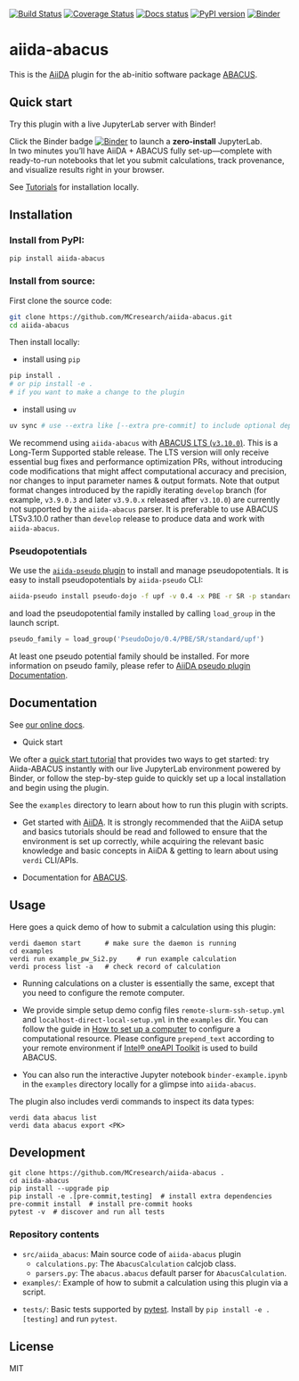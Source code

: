 [![Build Status][ci-badge]][ci-link]
[![Coverage Status][cov-badge]][cov-link]
[![Docs status][docs-badge]][docs-link]
[![PyPI version][pypi-badge]][pypi-link]
[![Binder][binder-badge]][binder-link]

# aiida-abacus

This is the [AiiDA](https://www.aiida.net/) plugin for the ab-initio software package [ABACUS](https://abacus.ustc.edu.cn/main.htm).

## Quick start

Try this plugin with a live JupyterLab server with Binder!

Click the Binder badge [![Binder][binder-badge]][binder-link] to launch a **zero-install** JupyterLab.  
In two minutes you’ll have AiiDA + ABACUS fully set-up—complete with ready-to-run notebooks that let you submit calculations, track provenance, and visualize results right in your browser.

See [Tutorials](https://aiida-abacus.readthedocs.io/en/latest/tutorials/index.html) for installation locally.

## Installation

### Install from PyPI:

```shell
pip install aiida-abacus
```

### Install from source:
First clone the source code:
```bash
git clone https://github.com/MCresearch/aiida-abacus.git
cd aiida-abacus
```
Then install locally:
- install using `pip`
```bash
pip install .
# or pip install -e .
# if you want to make a change to the plugin
```
- install using `uv`
```bash
uv sync # use --extra like [--extra pre-commit] to include optional dependencies
```

We recommend using `aiida-abacus` with [ABACUS LTS (`v3.10.0`)](https://github.com/deepmodeling/abacus-develop/releases/tag/LTSv3.10.0).
This is a Long-Term Supported stable release. The LTS version will only receive essential bug fixes and performance optimization PRs, without introducing code modifications that might affect computational accuracy and precision, nor changes to input parameter names & output formats.
Note that output format changes introduced by the rapidly iterating `develop` branch (for example, `v3.9.0.3` and later `v3.9.0.x` released after `v3.10.0`) are currently not supported by the `aiida-abacus` parser. It is preferable to use ABACUS LTSv3.10.0 rather than `develop` release to produce data and work with `aiida-abacus`.



### Pseudopotentials
We use the [`aiida-pseudo` plugin](https://pypi.org/project/aiida-pseudo/) to install and manage pseudopotentials.
It is easy to install pseudopotentials by `aiida-pseudo` CLI:
```bash
aiida-pseudo install pseudo-dojo -f upf -v 0.4 -x PBE -r SR -p standard 
```
and load the pseudopotential family installed by calling
`load_group` in the launch script.
```py
pseudo_family = load_group('PseudoDojo/0.4/PBE/SR/standard/upf')
```

At least one pseudo potential family should be installed. For more information on pseudo family, please refer to [AiiDA pseudo plugin Documentation](https://aiida-pseudo.readthedocs.io/en/latest/).

## Documentation

See [our online docs](https://aiida-abacus.readthedocs.io/).

- Quick start

We ofter a [quick start tutorial](https://aiida-abacus.readthedocs.io/en/latest/tutorials/index.html) that provides two ways to get started: try Aiida-ABACUS instantly with our live JupyterLab environment powered by Binder, or follow the step-by-step guide to quickly set up a local installation and begin using the plugin.

See the `examples` directory to learn about how to run this plugin with scripts.

- Get started with [AiiDA](https://aiida-tutorials.readthedocs.io/en/latest/sections/getting_started/index.html). It is strongly recommended that the AiiDA setup and basics tutorials should be read and followed to ensure that the environment is set up correctly, while acquiring the relevant basic knowledge and basic concepts in AiiDA & getting to learn about using `verdi` CLI/APIs.

- Documentation for [ABACUS](https://abacus.deepmodeling.com/en/latest/index.html).


## Usage

Here goes a quick demo of how to submit a calculation using this plugin:
```shell
verdi daemon start      # make sure the daemon is running
cd examples
verdi run example_pw_Si2.py     # run example calculation
verdi process list -a   # check record of calculation
```
* Running calculations on a cluster is essentially the same, except that you need to configure the remote computer.
- We provide simple setup demo config files `remote-slurm-ssh-setup.yml` and `localhost-direct-local-setup.yml` in the `examples` dir. You can follow the guide in [How to set up a computer](https://aiida.readthedocs.io/projects/aiida-core/en/latest/howto/run_codes.html#how-to-set-up-a-computer) to configure a computational resource. Please configure `prepend_text` according to your remote environment if [Intel® oneAPI Toolkit](https://www.intel.com/content/www/us/en/developer/tools/oneapi/toolkits.html) is used to build ABACUS.

- You can also run the interactive Jupyter notebook `binder-example.ipynb` in the `examples` directory locally for a glimpse into `aiida-abacus`.

The plugin also includes verdi commands to inspect its data types:
```shell
verdi data abacus list
verdi data abacus export <PK>
```

## Development

```shell
git clone https://github.com/MCresearch/aiida-abacus .
cd aiida-abacus
pip install --upgrade pip
pip install -e .[pre-commit,testing]  # install extra dependencies
pre-commit install  # install pre-commit hooks
pytest -v  # discover and run all tests
```

### Repository contents

- `src/aiida_abacus`: Main source code of `aiida-abacus` plugin
    - `calculations.py`: The `AbacusCalculation` calcjob class.
    - `parsers.py`: The `abacus.abacus` default parser for `AbacusCalculation`.
- `examples/`: Example of how to submit a calculation using this plugin via a script.
<!-- See [Features](#features) for details. -->
- `tests/`: Basic tests supported by [pytest](https://docs.pytest.org/en/latest/). Install by `pip install -e .[testing]` and run `pytest`.

<!-- See the [developer guide](http://aiida-abacus.readthedocs.io/en/latest/developer_guide/index.html) for more information. -->

<!-- ## Features -->


## License

MIT


[ci-badge]: https://github.com/MCresearch/aiida-abacus/workflows/ci/badge.svg?branch=master
[ci-link]: https://github.com/MCresearch/aiida-abacus/actions
[cov-badge]: https://coveralls.io/repos/github/MCresearch/aiida-abacus/badge.svg?branch=master
[cov-link]: https://coveralls.io/github/MCresearch/aiida-abacus?branch=master
[docs-badge]: https://readthedocs.org/projects/aiida-abacus/badge
[docs-link]: http://aiida-abacus.readthedocs.io/
[pypi-badge]: https://badge.fury.io/py/aiida-abacus.svg
[pypi-link]: https://badge.fury.io/py/aiida-abacus
[binder-badge]: https://mybinder.org/badge_logo.svg
[binder-link]: https://mybinder.org/v2/gh/MCresearch/aiida-abacus/HEAD?urlpath=%2Fdoc%2Ftree%2Fexamples%2Fbinder-example.ipynb
